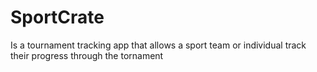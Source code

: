 # SportCrate
Is a tournament tracking app that allows a sport team or individual track their progress through the tornament
